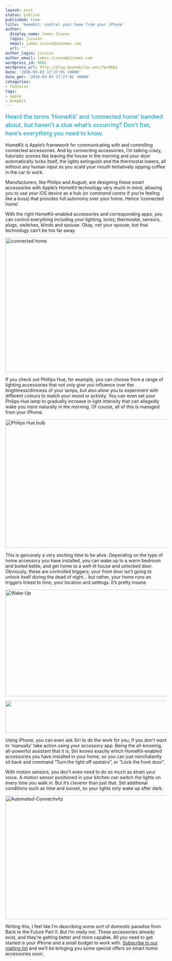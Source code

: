 ```yaml
---
layout: post
status: publish
published: true
title: 'HomeKit: control your home from your iPhone'
author:
  display_name: James Sisson
  login: jsisson
  email: james.sisson@a1comms.com
  url: ''
author_login: jsisson
author_email: james.sisson@a1comms.com
wordpress_id: 9661
wordpress_url: http://blog.buymobiles.net/?p=9661
date: '2016-03-03 17:27:01 +0000'
date_gmt: '2016-03-03 17:27:01 +0000'
categories:
- Features
tags:
- apple
- HomeKit
---
```

<p><span class="postStandFirst" style="color: #0896d5; line-height: 26px; font-size: 18px;">Heard the terms &lsquo;HomeKit&rsquo; and &lsquo;connected home&rsquo; bandied about, but haven&rsquo;t a clue what&rsquo;s occurring? Don&rsquo;t fret, here&rsquo;s everything you need to know.</span></p>
<p>HomeKit is Apple&rsquo;s framework for communicating with and controlling connected accessories. And by connecting accessories, I&rsquo;m talking crazy, futuristic scenes like leaving the house in the morning and your door automatically locks itself, the lights extinguish and the thermostat lowers, all without any human input as you scald your mouth tentatively sipping coffee in the car to work.</p>
<p>Manufacturers, like Philips and August, are designing these smart accessories with Apple&rsquo;s HomeKit technology very much in mind, allowing you to use your iOS device as a hub (or <em>command centre</em> if you&rsquo;re feeling like a boss) that provides full autonomy over your home. Hence &lsquo;connected home&rsquo;.</p>
<p>With the right HomeKit-enabled accessories and corresponding apps, you can control everything including your lighting, locks, thermostat, sensors, plugs, switches, blinds and spouse. Okay, not your spouse, but that technology can&rsquo;t be too far away.</p>
<p><img class="aligncenter size-full wp-image-9659" src="https://a1comms-blog-buymobiles.storage.googleapis.com/2016/03/phptcsz4d.png" alt="connected home" width="600" height="419" /></p>
<p>If you check out Phillips Hue, for example, you can choose from a range of lighting accessories that not only give you influence over the brightness/dimness of your lamps, but also allow you to experiment with different colours to match your mood or activity. You can even set your Philips Hue lamp to gradually increase in light intensity that can allegedly wake you more naturally in the morning. Of course, all of this is managed from your iPhone.</p>
<p><img class="aligncenter size-full wp-image-9658" src="https://a1comms-blog-buymobiles.storage.googleapis.com/2016/03/php7ipy16.png" alt="Philips Hue bulb" width="600" height="400" /></p>
<p>This is genuinely a very exciting time to be alive. Depending on the type of home accessory you have installed, you can wake up to a warm bedroom and boiled kettle, and get home to a well-lit house and unlocked door. Obviously, these are controlled triggers; your front door isn&rsquo;t going to unlock itself during the dead of night&hellip; but rather, your home runs on triggers linked to time, your location and settings. It&rsquo;s pretty insane.</p>
<p><img class="aligncenter size-full wp-image-9657" src="https://a1comms-blog-buymobiles.storage.googleapis.com/2016/03/Wake-Up.png" alt="Wake-Up" width="600" height="332" /></p>
<p><img class="aligncenter wp-image-10242 size-full" src="https://a1comms-blog-buymobiles.storage.googleapis.com/2016/03/amazon-philips-hue.jpg" width="600" height="100" /></p>
<p>Using iPhone, you can even ask Siri to do the work for you, if you don&rsquo;t want to &lsquo;manually&rsquo; take action using your accessory app. Being the all-knowing, all-powerful assistant that it is, Siri knows exactly which HomeKit-enabled accessories you have installed in your home, so you can just nonchalantly sit back and command &ldquo;Turn the light off upstairs&rdquo;, or &ldquo;Lock the front door&rdquo;.</p>
<p>With motion sensors, you don&rsquo;t even need to do so much as strain your voice. A motion sensor positioned in your kitchen can switch the lights on every time you walk in. But it&rsquo;s cleverer than just that. Set additional conditions such as time and sunset, so your lights only wake up after dark.</p>
<p><img class="aligncenter size-full wp-image-9660" src="https://a1comms-blog-buymobiles.storage.googleapis.com/2016/03/Automated-Connectivity.png" alt="Automated-Connectivity" width="600" height="385" /></p>
<p>Writing this, I feel like I&rsquo;m describing some sort of domestic paradise from Back to the Future Part II. But I&rsquo;m really not. These accessories already exist, and they&rsquo;re getting better and more capable. All you need to get started is your iPhone and a small budget to work with. <a href="http://www.buymobiles.net/coming-soon/exciting-new-releases">Subscribe to our mailing list</a> and we&rsquo;ll be bringing you some special offers on smart home accessories soon.</p>
